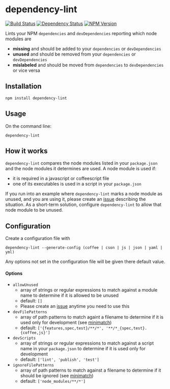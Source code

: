 # dependency-lint
[![Build Status](https://img.shields.io/circleci/project/charlierudolph/dependency-lint.svg)](https://circleci.com/gh/charlierudolph/dependency-lint)
[![Dependency Status](https://img.shields.io/david/charlierudolph/dependency-lint.svg)](https://david-dm.org/charlierudolph/dependency-lint)
[![NPM Version](https://img.shields.io/npm/v/dependency-lint.svg)](https://www.npmjs.com/package/dependency-lint)

Lints your NPM `dependencies` and `devDependencies` reporting which node modules are
* **missing** and should be added to your `dependencies` or `devDependencies`
* **unused** and should be removed from your `dependencies` or `devDependencies`
* **mislabeled** and should be moved from `dependencies` to `devDependencies` or vice versa

## Installation
```
npm install dependency-lint
```

## Usage
On the command line:
```
dependency-lint
```

## How it works
`dependency-lint` compares the node modules listed in your `package.json` and the node modules it determines are used. A node module is used if:
* it is required in a javascript or coffeescript file
* one of its executables is used in a script in your `package.json`

If you run into an example where `dependency-lint` marks a node module as unused, and you are using it, please create an [issue](https://github.com/charlierudolph/dependency-lint/issues) describing the situation. As a short-term solution, configure `dependency-lint` to allow that node module to be unused.

## Configuration
Create a configuration file with
```
dependency-lint --generate-config (coffee | cson | js | json | yaml | yml)
```
Any options not set in the configuration file will be given there default value.

#### Options
* `allowUnused`
  * array of strings or regular expressions to match against a module name to determine if it is allowed to be unused
  * default: `[]`
  * Please create an [issue](https://github.com/charlierudolph/dependency-lint/issues) anytime you need to use this
* `devFilePatterns`
  * array of path patterns to match againt a filename to determine if it is used only for development (see [minimatch](https://github.com/isaacs/minimatch))
  * default: `['{features,spec,test}/**/*', '**/*_{spec,test}.{coffee,js}']`
* `devScripts`
  * array of strings or regular expressions to match against a script name in your `package.json` to determine if it is used only for development
  * default: `['lint', 'publish', 'test']`
* `ignoreFilePatterns`
  * array of path patterns to match against a filename to determine if it should be ignored (see [minimatch](https://github.com/isaacs/minimatch))
  * default: `['node_modules/**/*']`
